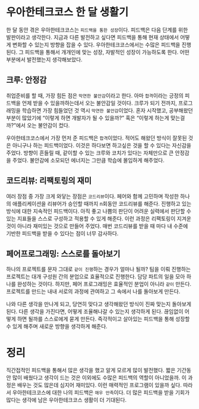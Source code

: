 # 우아한테크코스 한 달 생활기

한 달 동안 겪은 우아한테크코스는 `피드백을 통한 성장`이다. 피드백은 다음 단계를 위한 발판이라고 생각한다. 지금과 다른 발전하고 싶다면 피드백을 통해 현재 상태에서 어떻게 변화할 수 있는지 방향을 잡을 수 있다. 우아한테크코스에서는 수많은 피드백을 진행된다. 그 피드백을 통해서 개개인에 맞는 성장, 자발적인 성장이 가능하도록 한다. 어떤 부분에서 발전했는지 생각해보았다.

## 크루: 안정감

취업준비를 할 때, 가장 힘든 점은 `막연한 불안감`이라고 한다. 아마 `합격`이라는 긍정의 피드백을 언제 받을 수 있을까하는데서 오는 불안감일 것이다. 크루가 되기 전까지, 프로그래밍을 학습하면 가장 힘들었던 것 역시 `막연한 불안감`이었다. 혼자 시작했고, 공부해왔던 부분이 많았기에 “이렇게 하면 개발자가 될 수 있을까?” 혹은 “이렇게 하는게 맞는걸까?”에서 오는 불안감이 컸다.

우아한테크코스에서 가장 먼저 준 피드백은 `합격`이었다. 적어도 해왔던 방식이 잘못된 것은 아니구나 하는 피드백이었다. 이것은 하다보면 하고싶은 것을 할 수 있다는 자신감을 주었다.
방향이 흔들릴 때, 같이할 수 있는 크루와 코치가 있다는 자체만으로 큰 안정감을 주었다. 불안감에 소모되던 에너지는 그만큼 학습에 몰입하게 해주었다.

## 코드리뷰: 리팩토링의 재미

여러 장점 중 가장 크게 와닿는 장점은 `코드리뷰`이다. 페어와 함께 고민하며 작성한 하나의 애플리케이션을 리뷰어가 승인할 때까지 n회동안 코드리뷰를 해준다. 진행하고 있는 방식에 대한 지속적인 피드백이다. 아직 좋고 나쁨의 판단이 어려운 실력에서 판단할 수 있는 지표들을 스스로 구성하고 적용할 수 있게 해준다. 이런 과정은 리팩토링이 지겨운 것이 아니라 재미있는 것으로 만들어 주었다. 매번 코드리뷰를 받을 때 마다 내 수준에 기반한 피드백을 받을 수 있다는 점이 너무 감사하다.

## 페어프로그래밍: 스스로를 돌아보기

하나의 프로젝트를 문자 그대로 `같이 진행`하는 경우가 얼마나 될까? 팀을 이뤄 진행하는 프로젝트는 대개 구성원 간의 분업으로 효율적으로 진행한다. 담당 파트의 일을 모아 하나를 완성하는 것이다. 하지만, 페어 프로그래밍은 효율적인 분업이 아니라 `같이` 만든다. 프로젝트를 만드는 내내 서로의 과정에 관여하고 그 속에서 나를 돌아보게 만든다.

나와 다른 생각을 만나게 되고, 당연히 맞다고 생각해왔던 방식이 진짜 맞는지 돌아보게 된다. 다른 생각을 가진다면, 어떻게 조율해나갈 수 있는지 생각하게 된다. 끊임없이 어떻게 하면 될까를 스스로에게 묻게 만든다. 즉각적이고 살아있는 피드백을 통해 성장할 수 있게 해주며 새로운 방향을 생각하게 해준다.

# 정리

직간접적인 피드백을 통해서 많은 생각을 했고 알게 모르게 많이 발전했다. 짧은 기간동안 많이 배웠다고 생각이 드는 것은 이외에도 수많은 피드백의 역할이 아니었을까. 이 과정은 배우는 것도 많은데 심지어 재미있다. 이런 매력적인 프로그램이 있을까 싶다. 따라서 우아한테크코스에 대한 나의 피드백은 `매우 만족`이다. 더 많은 피드백을 받을 기회가 많다는 생각에 남은 우아한테크코스 생활이 더 기대된다. 
